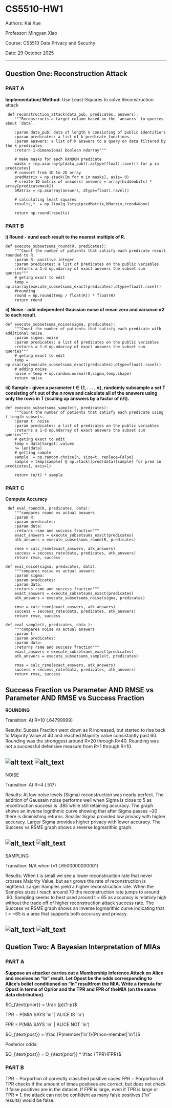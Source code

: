 # CS5510-HW1
Authors: Kai Xue

Professor: Mingyan Xiao

Course: CS5510 Data Privacy and Security

Date: 29 October 2025

---
## Question One: Reconstruction Attack
### PART A
**Implementation/ Method:** Use Least-Squares to solve Reconstruction attack
```
 def reconstruction_attack(data_pub, predicates, answers):
    """Reconstructs a target column based on the `answers` to queries about `data`.

    :param data_pub: data of length n consisting of public identifiers
    :param predicates: a list of k predicate functions
    :param answers: a list of k answers to a query on data filtered by the k predicates
    :return 1-dimensional boolean ndarray"""

    # make masks for each RANDOM predicate
    masks = [np.asarray(p(data_pub)).astype(float).ravel() for p in predicates]
    # convert from 1D to 2D array
    predMatrix = np.stack([m for m in masks], axis= 0)
    # create 1D matrix of answers( answers = array[hiddenbits] * array[predicatemask])
    bMatrix = np.asarray(answers, dtype=float).ravel()

    # calculating least squares
    results,*_ = np.linalg.lstsq(predMatrix,bMatrix,rcond=None)

    return np.round(results) 
```

### PART B
**i) Round - ound each result to the nearest multiple of R.**
```
def execute_subsetsums_round(R, predicates):
    """Count the number of patients that satisfy each predicate result rounded to R.
    :param R: positive integer 
    :param predicates: a list of predicates on the public variables
    :returns a 1-d np.ndarray of exact answers the subset sum queries"""
    # geting exact to edit
    temp = np.asarray(execute_subsetsums_exact(predicates),dtype=float).ravel()
    #rounding
    round = np.round(temp / float(R)) * float(R)
    return round
```

**ii) Noise - add independent Gaussian noise of mean zero and variance σ2 to each result.**
```
def execute_subsetsums_noise(sigma, predicates):
    """Count the number of patients that satisfy each predicate with additional noise.
    :param sigma: noise 
    :param predicates: a list of predicates on the public variables
    :returns a 1-d np.ndarray of exact answers the subset sum queries"""
    # geting exact to edit
    temp = np.asarray(execute_subsetsums_exact(predicates),dtype=float).ravel()
    # adding noise
    noise = temp + np.random.normal(0,sigma,temp.shape)
    return noise
```

**iii) Sample - given a parameter t ∈ {1, . . . , n}, randomly subsample a set T consisting of t out of the n rows and calculate all of the answers using only the rows in T (scaling up answers by a factor of n/t).**
```
def execute_subsetsums_sample(t, predicates):
    """Count the number of patients that satisfy each predicate using t length subsets.
    :param t: noise 
    :param predicates: a list of predicates on the public variables
    :returns a 1-d np.ndarray of exact answers the subset sum queries"""
    # geting exact to edit
    temp = data[target].values
    n= len(data)
    # getting sample 
    sample  = np.random.choice(n, size=t, replace=False)
    sample = temp[sample] @ np.stack([pred(data)[sample] for pred in predicates], axis=1)

    return (n/t) * sample
```

### PART C
**Compute Accuracy**
```
 def eval_round(R, predicates, data):
    """compares round vs actual answers
    :param R:
    :param predicates: 
    :param data: 
    :returns rsme and success fraction"""
    exact_answers = execute_subsetsums_exact(predicates)
    atk_answers = execute_subsetsums_round(R, predicates)

    rmse = calc_rsme(exact_answers, atk_answers)
    success = seccess_rate(data, predicates, atk_answers)
    return rmse, success

def eval_noise(sigma, predicates, data):
    """compares noise vs actual answers
    :param sigma:
    :param predicates: 
    :param data: 
    :returns rsme and success fraction"""
    exact_answers = execute_subsetsums_exact(predicates)
    atk_answers = execute_subsetsums_noise(sigma, predicates)

    rmse = calc_rsme(exact_answers, atk_answers)
    success = seccess_rate(data, predicates, atk_answers)
    return rmse, success

def eval_sample(t, predicates, data ):
    """compares noise vs actual answers
    :param t:
    :param predicates: 
    :param data: 
    :returns rsme and success fraction"""
    exact_answers = execute_subsetsums_exact(predicates)
    atk_answers = execute_subsetsums_sample(t, predicates)

    rmse = calc_rsme(exact_answers, atk_answers)
    success = seccess_rate(data, predicates, atk_answers)
    return rmse, success
```

**Success Fraction vs Parameter AND RMSE vs Parameter AND RMSE vs Success Fraction**
---
**ROUNDING**

Transition: At R=10 (.64799999)

Results: Sucess Fraction went down as R increased, but started to rise back to Majority Value at 40 and reached Majority value consistantly past 60. Rounding was the stronggest around R=20 through R=40. Rounding was not a successful defensive measure from R=1 through R=10.

![alt text](https://github.com/kaicx1/CS5510-HW1/blob/main/roundgraphs.png)
![alt_text](https://github.com/kaicx1/CS5510-HW1/blob/main/roundNvsS.png)
---
NOISE

Transition: At R=4 (.517)

Results: At low noise levels (Sigma) reconstruction was nearly perfect. The addition of Gaussain noise performs well when Sigma is close to 5 as recontruction success is .385 while still retaining accuracy. The graph shows an inverse logrithmic curve showing that after Sigma passes ~20 there is diminishing returns. Smaller Sigma provided low privacy with higher accuracy. Larger Sigma provides higher privacy with lower accuracy. The Success vs RSME graph shows a reverse logmarithic graph.

![alt_text](https://github.com/kaicx1/CS5510-HW1/blob/main/noisegraphs.png)
![alt_text](https://github.com/kaicx1/CS5510-HW1/blob/main/noiseNvsS.png)
---
SAMPLING

Transition: N/A when t=1 (.6500000000001)

Results: When t is small we see a lower reconstruction rate that never crosses Majority Value, but as t grows the rate of reconstruction is hightend. Larger Samples yield a higher reconstruction rate. When the Samples sizes t reach around 70 the reconstruction rate jumps to around .90. Sampling seems to best used around t = 65 as accuracy is relativly high without the trade off of higher reconstruction attack success rate. The Success vs RSME graph shows an inverse logmarithic curve indicating that t = ~65 is a area that supports both accuracy and privacy. 

![alt_text](https://github.com/kaicx1/CS5510-HW1/blob/main/samplegraphs.png)
![alt_text](https://github.com/kaicx1/CS5510-HW1/blob/main/sampleNvsS.png)
---
## Quetion Two: A Bayesian Interpretation of MIAs

### PART A
**Suppose an attacker carries out a Membership Inference Attack on Alice and receives an “In” result. Let Opost be the odds corresponding to Alice’s belief conditioned on “In” resultfrom the MIA. Write a formula for Opost in terms of Oprior and the TPR and FPR of theMIA (on the same data distribution).**

$O_{\text{prior}} = \frac {p}{1-p}$

TPR = P(MIA SAYS 'in' | ALICE IS 'in')

FPR = P(MIA SAYS 'in' | ALICE NOT 'in')

$O_{\text{post}} = \frac {P(member|'in')}{P(non-member|'in')}$

Posterior odds:

$O_{\text{post}} = O_{\text{prior}} * \frac {TPR}{FPR}$

### PART B
TPR = Porportion of correctly classified positive cases
FPR = Porportion of 
TPR checks if the amount of times positives are correct, but does not check if false positives are in the dataset. If FPR is large, even if TPR is large or TPR = 1, the attack can not be confident as many false positives ("in" results) would be false. 
